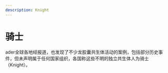 ```yaml
---
description: Knight
---
```


# 骑士

ader全球各地经报道，也发现了不少龙胶囊共生体活动的案例，包括部分历史事件，但未声明属于任何国家组织，各国称这些不明的独立共生体人为骑士（Knight）。
